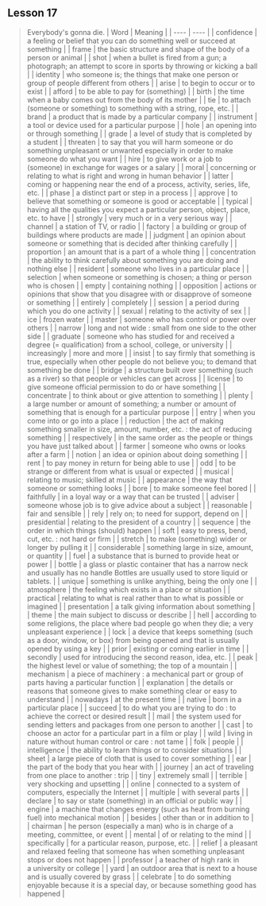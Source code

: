 ## Lesson 17
> Everybody's gonna die.
| Word | Meaning |
| ---- | ---- |
| confidence | a feeling or belief that you can do something well or succeed at something |
| frame | the basic structure and shape of the body of a person or animal |
| shot | when a bullet is fired from a gun; a photograph; an attempt to score in sports by throwing or kicking a ball |
| identity | who someone is; the things that make one person or group of people different from others |
| arise | to begin to occur or to exist |
| afford | to be able to pay for (something) |
| birth | the time when a baby comes out from the body of its mother |
| tie | to attach (someone or something) to something with a string, rope, etc. |
| brand | a product that is made by a particular company |
| instrument | a tool or device used for a particular purpose |
| hole | an opening into or through something |
| grade | a level of study that is completed by a student |
| threaten | to say that you will harm someone or do something unpleasant or unwanted especially in order to make someone do what you want |
| hire | to give work or a job to (someone) in exchange for wages or a salary |
| moral | concerning or relating to what is right and wrong in human behavior |
| latter | coming or happening near the end of a process, activity, series, life, etc. |
| phase | a distinct part or step in a process |
| approve | to believe that something or someone is good or acceptable |
| typical | having all the qualities you expect a particular person, object, place, etc. to have |
| strongly | very much or in a very serious way |
| channel | a station of TV, or radio |
| factory | a building or group of buildings where products are made |
| judgment | an opinion about someone or something that is decided after thinking carefully |
| proportion | an amount that is a part of a whole thing |
| concentration | the ability to think carefully about something you are doing and nothing else |
| resident | someone who lives in a particular place |
| selection | when someone or something is chosen; a thing or person who is chosen |
| empty | containing nothing |
| opposition | actions or opinions that show that you disagree with or disapprove of someone or something |
| entirely | completely |
| session | a period during which you do one activity |
| sexual | relating to the activity of sex |
| ice | frozen water |
| master | someone who has control or power over others |
| narrow | long and not wide : small from one side to the other side |
| graduate | someone who has studied for and received a degree (= qualification) from a school, college, or university |
| increasingly | more and more |
| insist | to say firmly that something is true, especially when other people do not believe you; to demand that something be done |
| bridge | a structure built over something (such as a river) so that people or vehicles can get across |
| license | to give someone official permission to do or have something |
| concentrate | to think about or give attention to something |
| plenty | a large number or amount of something;  a number or amount of something that is enough for a particular purpose |
| entry | when you come into or go into a place |
| reduction | the act of making something smaller in size, amount, number, etc. : the act of reducing something |
| respectively | in the same order as the people or things you have just talked about |
| farmer | someone who owns or looks after a farm |
| notion | an idea or opinion about doing something |
| rent | to pay money in return for being able to use |
| odd | to be strange or different from what is usual or expected |
| musical | relating to music; skilled at music |
| appearance | the way that someone or something looks |
| bore | to make someone feel bored |
| faithfully | in a loyal way or a way that can be trusted |
| adviser | someone whose job is to give advice about a subject |
| reasonable | fair and sensible |
| rely | rely on;  to need for support, depend on |
| presidential | relating to the president of a country |
| sequence | the order in which things (should) happen |
| soft | easy to press, bend, cut, etc. : not hard or firm |
| stretch | to make (something) wider or longer by pulling it |
| considerable | something large in size, amount, or quantity |
| fuel | a substance that is burned to provide heat or power |
| bottle | a glass or plastic container that has a narrow neck and usually has no handle Bottles are usually used to store liquid or tablets. |
| unique | something is unlike anything, being the only one |
| atmosphere | the feeling which exists in a place or situation |
| practical | relating to what is real rather than to what is possible or imagined |
| presentation | a talk giving information about something |
| theme | the main subject to discuss or describe |
| hell | according to some religions, the place where bad people go when they die; a very unpleasant experience |
| lock | a device that keeps something (such as a door, window, or box) from being opened and that is usually opened by using a key |
| prior | existing or coming earlier in time |
| secondly | used for introducing the second reason, idea, etc. |
| peak | the highest level or value of something; the top of a mountain |
| mechanism | a piece of machinery : a mechanical part or group of parts having a particular function |
| explanation | the details or reasons that someone gives to make something clear or easy to understand |
| nowadays | at the present time |
| native | born in a particular place |
| succeed | to do what you are trying to do : to achieve the correct or desired result |
| mail | the system used for sending letters and packages from one person to another |
| cast | to choose an actor for a particular part in a film or play |
| wild | living in nature without human control or care : not tame |
| folk | people |
| intelligence | the ability to learn things or to consider situations |
| sheet | a large piece of cloth that is used to cover something |
| ear | the part of the body that you hear with |
| journey | an act of traveling from one place to another : trip |
| tiny | extremely small |
| terrible | very shocking and upsetting |
| online | connected to a system of computers, especially the Internet |
| multiple | with several parts |
| declare | to say or state (something) in an official or public way |
| engine | a machine that changes energy (such as heat from burning fuel) into mechanical motion |
| besides | other than or in addition to |
| chairman | he person (especially a man) who is in charge of a meeting, committee, or event |
| mental | of or relating to the mind |
| specifically | for a particular reason, purpose, etc. |
| relief | a pleasant and relaxed feeling that someone has when something unpleasant stops or does not happen |
| professor | a teacher of high rank in a university or college |
| yard | an outdoor area that is next to a house and is usually covered by grass |
| celebrate | to do something enjoyable because it is a special day, or because something good has happened |
